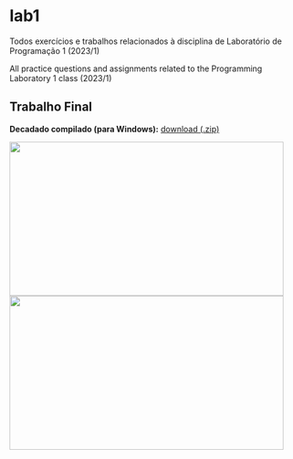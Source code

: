 # lab1
Todos exercícios e trabalhos relacionados à disciplina de Laboratório de Programação 1 (2023/1)


All practice questions and assignments related to the Programming Laboratory 1 class (2023/1)


## Trabalho Final
**Decadado compilado (para Windows):** [download (.zip)](https://drive.google.com/file/d/1rIMByZK3tjnmOSgc0_P3vs96WC8sJxo7/view?usp=drive_link)


<img src="https://github.com/brizzigui/lab1/assets/127910684/63837b65-1a34-4803-8517-12f8b0624ac0"  width="480" height="270">
<img src="https://github.com/brizzigui/lab1/assets/127910684/0789db55-4353-44a5-8e50-d88c50fc2353"  width="480" height="270">
